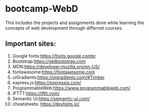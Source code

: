 # bootcamp-WebD
This includes the projects and assignments done while learning the concepts of web development through differnet courses.

## Important sites:
1. Google fonts:https://fonts.google.combr
2. Bootstrap:https://getbootstrap.com
3. MDN:https://developer.mozilla.org/en-US/
4. fontawesome:https://fontawesome.com
5. uiGradients:https://uigradients.com/#Timber
6. express.js:https://expressjs.com/
7. ProgrammableWeb:https://www.programmableweb.com/
8. IFTTT:https://ifttt.com/
9. Semantic Ui:https://semantic-ui.com/
10. cheatsheets: https://devhints.io/
